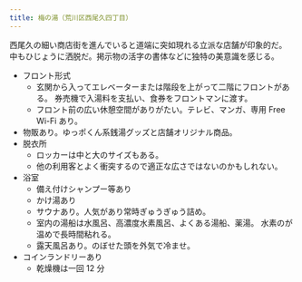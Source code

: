 ```yaml
---
title: 梅の湯（荒川区西尾久四丁目）
---
```


西尾久の細い商店街を進んでいると道端に突如現れる立派な店舗が印象的だ。
中もひじょうに洒脱だ。掲示物の活字の書体などに独特の美意識を感じる。

* フロント形式
  * 玄関から入ってエレベーターまたは階段を上がって二階にフロントがある。
    券売機で入湯料を支払い、食券をフロントマンに渡す。
  * フロント前の広い休憩空間がありがたい。テレビ、マンガ、専用 Free Wi-Fi あり。
* 物販あり。ゆっポくん系銭湯グッズと店舗オリジナル商品。
* 脱衣所
  * ロッカーは中と大のサイズもある。
  * 他の利用客とよく衝突するので適正な広さではないのかもしれない。
* 浴室
  * 備え付けシャンプー等あり
  * かけ湯あり
  * サウナあり。人気があり常時ぎゅうぎゅう詰め。
  * 室内の湯船は水風呂、高濃度水素風呂、よくある湯船、薬湯。
    水素のが温めで長時間粘れる。
  * 露天風呂あり。のぼせた頭を外気で冷ませ。
* コインランドリーあり
  * 乾燥機は一回 12 分
